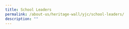```yaml
---
title: School Leaders
permalink: /about-us/heritage-wall/yjc/school-leaders/
description: ""
---
```

